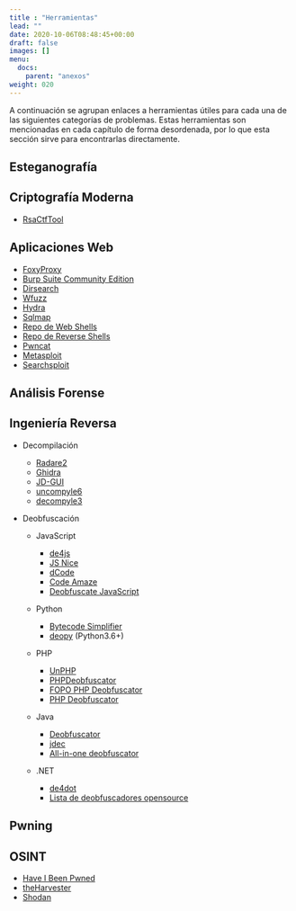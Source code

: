 ```yaml
---
title : "Herramientas"
lead: ""
date: 2020-10-06T08:48:45+00:00
draft: false
images: []
menu:
  docs:
    parent: "anexos"
weight: 020
---
```



A continuación se agrupan enlaces a herramientas útiles para cada una de las siguientes categorías de problemas. Estas herramientas son mencionadas en cada capítulo de forma desordenada, por lo que esta sección sirve para encontrarlas directamente.

## Esteganografía

## Criptografía Moderna

* [RsaCtfTool](https://app.hackthebox.com/challenges/weak-rsa)
## Aplicaciones Web

* [FoxyProxy](https://addons.mozilla.org/en-US/firefox/addon/foxyproxy-standard/)
* [Burp Suite Community Edition](https://portswigger.net/burp/communitydownload)
* [Dirsearch](https://github.com/maurosoria/dirsearch)
* [Wfuzz](https://github.com/xmendez/wfuzz)
* [Hydra](https://github.com/vanhauser-thc/thc-hydra)
* [Sqlmap](https://github.com/sqlmapproject/sqlmap)
* [Repo de Web Shells](https://github.com/tennc/webshell)
* [Repo de Reverse Shells](https://github.com/swisskyrepo/PayloadsAllTheThings/blob/master/Methodology%20and%20Resources/Reverse%20Shell%20Cheatsheet.md)
* [Pwncat](https://github.com/calebstewart/pwncat)
* [Metasploit](https://github.com/rapid7/metasploit-framework)
* [Searchsploit](https://www.exploit-db.com/searchsploit)

## Análisis Forense

## Ingeniería Reversa

* Decompilación
  * [Radare2](https://rada.re/n/radare2.html)
  * [Ghidra](https://ghidra-sre.org/)
  * [JD-GUI](https://java-decompiler.github.io/)
  * [uncompyle6](https://pypi.org/project/uncompyle6/)
  * [decompyle3](https://github.com/rocky/python-decompile3)

* Deobfuscación
  * JavaScript
    * [de4js](https://lelinhtinh.github.io/de4js/)
    * [JS Nice](http://jsnice.org/)
    * [dCode](https://www.dcode.fr/javascript-unobfuscator)
    * [Code Amaze](https://codeamaze.com/code-beautifier/javascript-deobfuscator)
    * [Deobfuscate JavaScript](http://deobfuscatejavascript.com/)

  * Python
    * [Bytecode Simplifier](https://github.com/extremecoders-re/bytecode_simplifier)
    * [deopy](https://pypi.org/project/deopy/) (Python3.6+)

  * PHP
    * [UnPHP](https://www.unphp.net/)
    * [PHPDeobfuscator](https://github.com/simon816/PHPDeobfuscator)
    * [FOPO PHP Deobfuscator](https://github.com/Antelox/FOPO-PHP-Deobfuscator)
    * [PHP Deobfuscator](http://jonhburn2.freehostia.com/decode/)

  * Java
    * [Deobfuscator](https://github.com/java-deobfuscator/deobfuscator)
    * [jdec](https://jdec.app/)
    * [All-in-one deobfuscator](https://github.com/D3Hunter/deobfuscator)

  * .NET
    * [de4dot](https://github.com/de4dot/de4dot)
    * [Lista de deobfuscadores opensource](https://github.com/NotPrab/.NET-Deobfuscator)

## Pwning

## OSINT

* [Have I Been Pwned](https://haveibeenpwned.com/)
* [theHarvester](https://github.com/laramies/theHarvester)
* [Shodan](https://www.shodan.io/)
